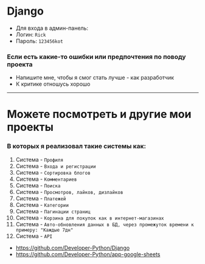 # Django

- Для входа в админ-панель:
- Логин: `Rick`
- Пароль: `123456kot`

### Если есть какие-то ошибки или предпочтения по поводу проекта

- Напишите мне, чтобы я смог стать лучше - как разработчик
- К критике отношусь хорошо

----------------------------------------------

# Можете посмотреть и другие мои проекты

### В которых я реализовал такие системы как:

1) Система - `Профиля`
2) Система - `Входа и регистрации`
3) Система - `Сортировка блогов`
4) Система - `Комментариев`
5) Система - `Поиска`
6) Система - `Просмотров, лайков, дизлайков`
7) Система - `Платежей`
8) Система - `Категории`
9) Система - `Пагинации страниц`
10) Система - `Корзина для покупок как в интернет-магазинах`
11) Система - `Авто-обновления данных в БД, через промежуток времени к примеру: "Каждые 7дн"`
12) Система - `API`

- https://github.com/Developer-Python/Django
- https://github.com/Developer-Python/app-google-sheets
